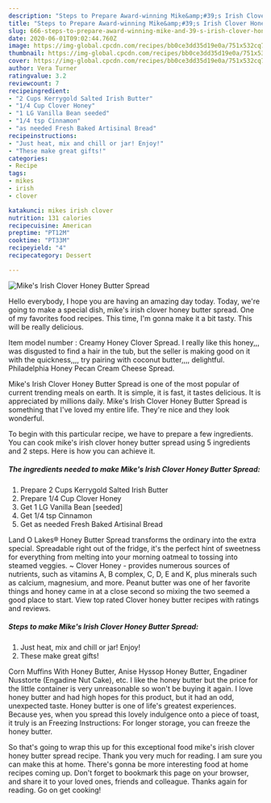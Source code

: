 ```yaml
---
description: "Steps to Prepare Award-winning Mike&amp;#39;s Irish Clover Honey Butter Spread"
title: "Steps to Prepare Award-winning Mike&amp;#39;s Irish Clover Honey Butter Spread"
slug: 666-steps-to-prepare-award-winning-mike-and-39-s-irish-clover-honey-butter-spread
date: 2020-06-01T09:02:44.760Z
image: https://img-global.cpcdn.com/recipes/bb0ce3dd35d19e0a/751x532cq70/mikes-irish-clover-honey-butter-spread-recipe-main-photo.jpg
thumbnail: https://img-global.cpcdn.com/recipes/bb0ce3dd35d19e0a/751x532cq70/mikes-irish-clover-honey-butter-spread-recipe-main-photo.jpg
cover: https://img-global.cpcdn.com/recipes/bb0ce3dd35d19e0a/751x532cq70/mikes-irish-clover-honey-butter-spread-recipe-main-photo.jpg
author: Vera Turner
ratingvalue: 3.2
reviewcount: 7
recipeingredient:
- "2 Cups Kerrygold Salted Irish Butter"
- "1/4 Cup Clover Honey"
- "1 LG Vanilla Bean seeded"
- "1/4 tsp Cinnamon"
- "as needed Fresh Baked Artisinal Bread"
recipeinstructions:
- "Just heat, mix and chill or jar! Enjoy!"
- "These make great gifts!"
categories:
- Recipe
tags:
- mikes
- irish
- clover

katakunci: mikes irish clover 
nutrition: 131 calories
recipecuisine: American
preptime: "PT12M"
cooktime: "PT33M"
recipeyield: "4"
recipecategory: Dessert

---
```



![Mike&#39;s Irish Clover Honey Butter Spread](https://img-global.cpcdn.com/recipes/bb0ce3dd35d19e0a/751x532cq70/mikes-irish-clover-honey-butter-spread-recipe-main-photo.jpg)

Hello everybody, I hope you are having an amazing day today. Today, we're going to make a special dish, mike&#39;s irish clover honey butter spread. One of my favorites food recipes. This time, I'm gonna make it a bit tasty. This will be really delicious.

Item model number : Creamy Honey Clover Spread. I really like this honey,,, was disgusted to find a hair in the tub, but the seller is making good on it with the quickness,,,, try pairing with coconut butter,,,, delightful. Philadelphia Honey Pecan Cream Cheese Spread.

Mike&#39;s Irish Clover Honey Butter Spread is one of the most popular of current trending meals on earth. It is simple, it is fast, it tastes delicious. It is appreciated by millions daily. Mike&#39;s Irish Clover Honey Butter Spread is something that I've loved my entire life. They're nice and they look wonderful.


To begin with this particular recipe, we have to prepare a few ingredients. You can cook mike&#39;s irish clover honey butter spread using 5 ingredients and 2 steps. Here is how you can achieve it.

<!--inarticleads1-->

##### The ingredients needed to make Mike&#39;s Irish Clover Honey Butter Spread:

1. Prepare 2 Cups Kerrygold Salted Irish Butter
1. Prepare 1/4 Cup Clover Honey
1. Get 1 LG Vanilla Bean [seeded]
1. Get 1/4 tsp Cinnamon
1. Get as needed Fresh Baked Artisinal Bread


Land O Lakes® Honey Butter Spread transforms the ordinary into the extra special. Spreadable right out of the fridge, it&#39;s the perfect hint of sweetness for everything from melting into your morning oatmeal to tossing into steamed veggies. ~ Clover Honey - provides numerous sources of nutrients, such as vitamins A, B complex, C, D, E and K, plus minerals such as calcium, magnesium, and more. Peanut butter was one of her favorite things and honey came in at a close second so mixing the two seemed a good place to start. View top rated Clover honey butter recipes with ratings and reviews. 

<!--inarticleads2-->

##### Steps to make Mike&#39;s Irish Clover Honey Butter Spread:

1. Just heat, mix and chill or jar! Enjoy!
1. These make great gifts!


Corn Muffins With Honey Butter, Anise Hyssop Honey Butter, Engadiner Nusstorte (Engadine Nut Cake), etc. I like the honey butter but the price for the little container is very unreasonable so won&#39;t be buying it again. I love honey butter and had high hopes for this product, but it had an odd, unexpected taste. Honey butter is one of life&#39;s greatest experiences. Because yes, when you spread this lovely indulgence onto a piece of toast, it truly is an Freezing Instructions: For longer storage, you can freeze the honey butter. 

So that's going to wrap this up for this exceptional food mike&#39;s irish clover honey butter spread recipe. Thank you very much for reading. I am sure you can make this at home. There's gonna be more interesting food at home recipes coming up. Don't forget to bookmark this page on your browser, and share it to your loved ones, friends and colleague. Thanks again for reading. Go on get cooking!
